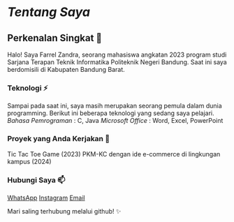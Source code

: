 # *Tentang Saya*

## Perkenalan Singkat 👋
Halo! Saya Farrel Zandra, seorang mahasiswa angkatan 2023 program studi Sarjana Terapan Teknik Informatika Politeknik Negeri Bandung. Saat ini saya berdomisili di Kabupaten Bandung Barat.

### Teknologi ⚡
Sampai pada saat ini, saya masih merupakan seorang pemula dalam dunia programming. Berikut ini beberapa teknologi yang sedang saya pelajari.
*Bahasa Pemrograman* : C, Java
*Microsoft Office*   : Word, Excel, PowerPoint

### Proyek yang Anda Kerjakan 🔭
Tic Tac Toe Game (2023)
PKM-KC dengan ide e-commerce di lingkungan kampus (2024)

### Hubungi Saya 📫
[WhatsApp](https://www.whatsapp.com/+6285264348888)
[Instagram](https://www.instagram.com/@farrel29__)
[Email](farrel.zandra.tif423@polban@ac.id)

Mari saling terhubung melalui github! ✨
